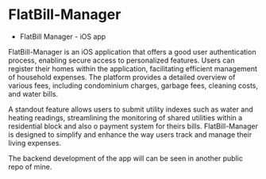 # FlatBill-Manager
- FlatBill Manager - iOS app

FlatBill-Manager is an iOS application that offers a good user authentication process, enabling secure access to personalized features. Users can register their homes within the application, facilitating efficient management of household expenses. The platform provides a detailed overview of various fees, including condominium charges, garbage fees, cleaning costs, and water bills.

A standout feature allows users to submit utility indexes such as water and heating readings, streamlining the monitoring of shared utilities within a residential block and also o payment system for theirs bills. FlatBill-Manager is designed to simplify and enhance the way users track and manage their living expenses.

The backend development of the app will can be seen in another public repo of mine. 
